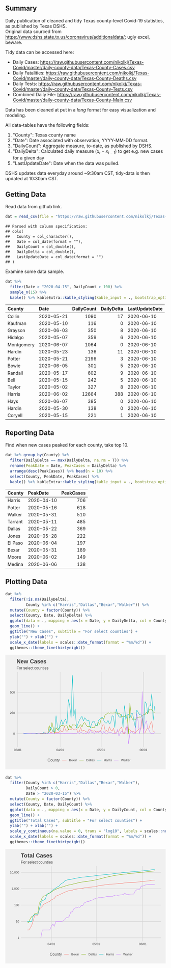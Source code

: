 
## Summary 
Daily publication of cleaned and tidy Texas county-level Covid-19 statistics, as published by Texas DSHS.\
Original data sourced from <https://www.dshs.state.tx.us/coronavirus/additionaldata/>; ugly excel, beware. 

Tidy data can be accessed here:

* Daily Cases: <https://raw.githubusercontent.com/nikolkj/Texas-Covid/master/daily-county-data/Texas-County-Cases.csv>
* Daily Fatalities: <https://raw.githubusercontent.com/nikolkj/Texas-Covid/master/daily-county-data/Texas-County-Deaths.csv>
* Daily Tests: <https://raw.githubusercontent.com/nikolkj/Texas-Covid/master/daily-county-data/Texas-County-Tests.csv>
* Combined Daily File: <https://raw.githubusercontent.com/nikolkj/Texas-Covid/master/daily-county-data/Texas-County-Main.csv>

Data has been cleaned at put in a *long* format for easy visualization and modeling.

All data-tables have the following fields:

1. "County": Texas county name <factor>
2. "Date": Date associated with observation, YYYY-MM-DD format. 
3. "DailyCount": Aggregate measure, to-date, as published by DSHS.
4. "DailyDelta": Calculated daily measure ($x_{t} - x_{t-1}$) to get e.g. new cases for a given day
5. "LastUpdateDate": Date when the data was pulled.

DSHS updates data everyday around ~9:30am CST, tidy-data is then updated at 10:30am CST. 
&nbsp;

## Getting Data

Read data from github link.

```r
dat = read_csv(file = "https://raw.githubusercontent.com/nikolkj/Texas-Covid/master/daily-county-data/Texas-County-Cases.csv", col_names = TRUE, progress = FALSE)
```

```
## Parsed with column specification:
## cols(
##   County = col_character(),
##   Date = col_date(format = ""),
##   DailyCount = col_double(),
##   DailyDelta = col_double(),
##   LastUpdateDate = col_date(format = "")
## )
```

Examine some data sample.

```r
dat %>% 
  filter(Date > "2020-04-15", DailyCount > 100) %>%
  sample_n(15) %>% 
  kable() %>% kableExtra::kable_styling(kable_input = ., bootstrap_options = c("striped", "hover"))
```

<table class="table table-striped table-hover" style="margin-left: auto; margin-right: auto;">
 <thead>
  <tr>
   <th style="text-align:left;"> County </th>
   <th style="text-align:left;"> Date </th>
   <th style="text-align:right;"> DailyCount </th>
   <th style="text-align:right;"> DailyDelta </th>
   <th style="text-align:left;"> LastUpdateDate </th>
  </tr>
 </thead>
<tbody>
  <tr>
   <td style="text-align:left;"> Collin </td>
   <td style="text-align:left;"> 2020-05-21 </td>
   <td style="text-align:right;"> 1090 </td>
   <td style="text-align:right;"> 17 </td>
   <td style="text-align:left;"> 2020-06-10 </td>
  </tr>
  <tr>
   <td style="text-align:left;"> Kaufman </td>
   <td style="text-align:left;"> 2020-05-10 </td>
   <td style="text-align:right;"> 116 </td>
   <td style="text-align:right;"> 0 </td>
   <td style="text-align:left;"> 2020-06-10 </td>
  </tr>
  <tr>
   <td style="text-align:left;"> Grayson </td>
   <td style="text-align:left;"> 2020-06-03 </td>
   <td style="text-align:right;"> 350 </td>
   <td style="text-align:right;"> 8 </td>
   <td style="text-align:left;"> 2020-06-10 </td>
  </tr>
  <tr>
   <td style="text-align:left;"> Hidalgo </td>
   <td style="text-align:left;"> 2020-05-07 </td>
   <td style="text-align:right;"> 359 </td>
   <td style="text-align:right;"> 6 </td>
   <td style="text-align:left;"> 2020-06-10 </td>
  </tr>
  <tr>
   <td style="text-align:left;"> Montgomery </td>
   <td style="text-align:left;"> 2020-06-07 </td>
   <td style="text-align:right;"> 1064 </td>
   <td style="text-align:right;"> 0 </td>
   <td style="text-align:left;"> 2020-06-10 </td>
  </tr>
  <tr>
   <td style="text-align:left;"> Hardin </td>
   <td style="text-align:left;"> 2020-05-23 </td>
   <td style="text-align:right;"> 136 </td>
   <td style="text-align:right;"> 11 </td>
   <td style="text-align:left;"> 2020-06-10 </td>
  </tr>
  <tr>
   <td style="text-align:left;"> Potter </td>
   <td style="text-align:left;"> 2020-05-21 </td>
   <td style="text-align:right;"> 2196 </td>
   <td style="text-align:right;"> 3 </td>
   <td style="text-align:left;"> 2020-06-10 </td>
  </tr>
  <tr>
   <td style="text-align:left;"> Bowie </td>
   <td style="text-align:left;"> 2020-06-05 </td>
   <td style="text-align:right;"> 301 </td>
   <td style="text-align:right;"> 5 </td>
   <td style="text-align:left;"> 2020-06-10 </td>
  </tr>
  <tr>
   <td style="text-align:left;"> Randall </td>
   <td style="text-align:left;"> 2020-05-17 </td>
   <td style="text-align:right;"> 602 </td>
   <td style="text-align:right;"> 9 </td>
   <td style="text-align:left;"> 2020-06-10 </td>
  </tr>
  <tr>
   <td style="text-align:left;"> Bell </td>
   <td style="text-align:left;"> 2020-05-15 </td>
   <td style="text-align:right;"> 242 </td>
   <td style="text-align:right;"> 5 </td>
   <td style="text-align:left;"> 2020-06-10 </td>
  </tr>
  <tr>
   <td style="text-align:left;"> Taylor </td>
   <td style="text-align:left;"> 2020-05-02 </td>
   <td style="text-align:right;"> 327 </td>
   <td style="text-align:right;"> 8 </td>
   <td style="text-align:left;"> 2020-06-10 </td>
  </tr>
  <tr>
   <td style="text-align:left;"> Harris </td>
   <td style="text-align:left;"> 2020-06-02 </td>
   <td style="text-align:right;"> 12664 </td>
   <td style="text-align:right;"> 388 </td>
   <td style="text-align:left;"> 2020-06-10 </td>
  </tr>
  <tr>
   <td style="text-align:left;"> Hays </td>
   <td style="text-align:left;"> 2020-06-07 </td>
   <td style="text-align:right;"> 385 </td>
   <td style="text-align:right;"> 0 </td>
   <td style="text-align:left;"> 2020-06-10 </td>
  </tr>
  <tr>
   <td style="text-align:left;"> Hardin </td>
   <td style="text-align:left;"> 2020-05-30 </td>
   <td style="text-align:right;"> 138 </td>
   <td style="text-align:right;"> 0 </td>
   <td style="text-align:left;"> 2020-06-10 </td>
  </tr>
  <tr>
   <td style="text-align:left;"> Coryell </td>
   <td style="text-align:left;"> 2020-05-15 </td>
   <td style="text-align:right;"> 221 </td>
   <td style="text-align:right;"> 1 </td>
   <td style="text-align:left;"> 2020-06-10 </td>
  </tr>
</tbody>
</table>

## Reporting Data

Find when new cases peaked for each county, take top 10.

```r
dat %>% group_by(County) %>%
  filter(DailyDelta == max(DailyDelta, na.rm = T)) %>%
  rename(PeakDate = Date, PeakCases = DailyDelta) %>%
  arrange(desc(PeakCases)) %>% head(n = 10) %>% 
  select(County, PeakDate, PeakCases) %>%
  kable() %>% kableExtra::kable_styling(kable_input = ., bootstrap_options = c("striped", "hover"), full_width = FALSE, position = "left")
```

<table class="table table-striped table-hover" style="width: auto !important; ">
 <thead>
  <tr>
   <th style="text-align:left;"> County </th>
   <th style="text-align:left;"> PeakDate </th>
   <th style="text-align:right;"> PeakCases </th>
  </tr>
 </thead>
<tbody>
  <tr>
   <td style="text-align:left;"> Harris </td>
   <td style="text-align:left;"> 2020-04-10 </td>
   <td style="text-align:right;"> 706 </td>
  </tr>
  <tr>
   <td style="text-align:left;"> Potter </td>
   <td style="text-align:left;"> 2020-05-16 </td>
   <td style="text-align:right;"> 618 </td>
  </tr>
  <tr>
   <td style="text-align:left;"> Walker </td>
   <td style="text-align:left;"> 2020-05-31 </td>
   <td style="text-align:right;"> 510 </td>
  </tr>
  <tr>
   <td style="text-align:left;"> Tarrant </td>
   <td style="text-align:left;"> 2020-05-11 </td>
   <td style="text-align:right;"> 485 </td>
  </tr>
  <tr>
   <td style="text-align:left;"> Dallas </td>
   <td style="text-align:left;"> 2020-05-22 </td>
   <td style="text-align:right;"> 369 </td>
  </tr>
  <tr>
   <td style="text-align:left;"> Jones </td>
   <td style="text-align:left;"> 2020-05-28 </td>
   <td style="text-align:right;"> 222 </td>
  </tr>
  <tr>
   <td style="text-align:left;"> El Paso </td>
   <td style="text-align:left;"> 2020-06-04 </td>
   <td style="text-align:right;"> 197 </td>
  </tr>
  <tr>
   <td style="text-align:left;"> Bexar </td>
   <td style="text-align:left;"> 2020-05-31 </td>
   <td style="text-align:right;"> 189 </td>
  </tr>
  <tr>
   <td style="text-align:left;"> Moore </td>
   <td style="text-align:left;"> 2020-06-02 </td>
   <td style="text-align:right;"> 149 </td>
  </tr>
  <tr>
   <td style="text-align:left;"> Medina </td>
   <td style="text-align:left;"> 2020-06-06 </td>
   <td style="text-align:right;"> 138 </td>
  </tr>
</tbody>
</table>

## Plotting Data


```r
dat %>%
  filter(!is.na(DailyDelta), 
         County %in% c("Harris","Dallas","Bexar","Walker")) %>%
  mutate(County = factor(County)) %>%
  select(County, Date, DailyDelta) %>% 
  ggplot(data = ., mapping = aes(x = Date, y = DailyDelta, col = County)) +
  geom_line() + 
  ggtitle("New Cases", subtitle = "For select counties") +
  ylab("") + xlab("") +
  scale_x_date(labels = scales::date_format(format = "%m/%d")) + 
  ggthemes::theme_fivethirtyeight()
```

![](README_files/figure-html/unnamed-chunk-4-1.png)<!-- -->



```r
dat %>% 
  filter(County %in% c("Harris","Dallas","Bexar","Walker"),
         DailyCount > 0,
         Date > "2020-03-15") %>%
  mutate(County = factor(County)) %>%
  select(County, Date, DailyCount) %>% 
  ggplot(data = ., mapping = aes(x = Date, y = DailyCount, col = County)) +
  geom_line() + 
  ggtitle("Total Cases", subtitle = "For select counties") +
  ylab("") + xlab("") +
  scale_y_continuous(na.value = 0, trans = "log10", labels = scales::number_format(big.mark = ",", accuracy = 1)) +
  scale_x_date(labels = scales::date_format(format = "%m/%d")) + 
  ggthemes::theme_fivethirtyeight()
```

<img src="README_files/figure-html/unnamed-chunk-5-1.png" style="display: block; margin: auto auto auto 0;" />


&nbsp;&nbsp;&nbsp;&nbsp;&nbsp;&nbsp;

